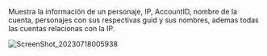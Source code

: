Muestra la información de un personaje, IP, AccountID, nombre de la cuenta, personajes con sus respectivas guid y sus nombres, ademas todas las cuentas relacionas con la IP.

![ScreenShot_20230718005938](https://github.com/jedagutavito/CustomLookupIP/assets/73094194/13857a65-7325-4aa8-890e-011a36d60ea3)
